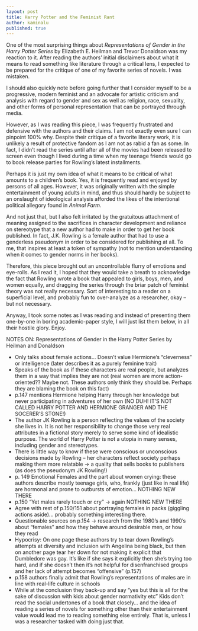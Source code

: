 ```yaml
---
layout: post
title: Harry Potter and the Feminist Rant
author: kaminalu
published: true
---
```


One of the most surprising things about <i>Representations of Gender in the Harry Potter Series</i> by Elizabeth E. Heilman and Trevor Donaldson was my reaction to it.  After reading the authors’ initial disclaimers about what it means to read something like literature through a critical lens, I expected to be prepared for the critique of one of my favorite series of novels.  I was mistaken.

I should also quickly note before going further that I consider myself to be a progressive, modern feminist and an advocate for artistic criticism and analysis with regard to gender and sex as well as religion, race, sexuality, and other forms of personal representation that can be portrayed through media.

However, as I was reading this piece, I was frequently frustrated and defensive with the authors and their claims. I am not exactly even sure I can pinpoint 100% why. Despite their critique of a favorite literary work, it is unlikely a result of protective fandom as I am not as rabid a fan as some. In fact, I didn’t read the series until after all of the movies had been released to screen even though I lived during a time when my teenage friends would go to book release parties for Rowling’s latest installments.  

Perhaps it is just my own idea of what it means to be critical of what amounts to a children’s book. Yes, it is frequently read and enjoyed by persons of all ages. However, it was originally written with the simple entertainment of young adults in mind, and thus should hardly be subject to an onslaught of ideological analysis afforded the likes of the intentional political allegory found in <i>Animal Farm</i>.  

And not just that, but I also felt irritated by the gratuitous attachment of meaning assigned to the sacrifices in character development and reliance on stereotype that a new author had to make in order to get her book published. In fact, J.K. Rowling is a female author that had to use a genderless pseudonym in order to be considered for publishing at all. To me, that inspires at least a token of sympathy (not to mention understanding when it comes to gender norms in her books).

Therefore, this piece brought out an uncontrollable flurry of emotions and eye-rolls. As I read it, I hoped that they would take a breath to acknowledge the fact that Rowling wrote a book that appealed to girls, boys, men, and women equally, and dragging the series through the briar patch of feminist theory was not really necessary. Sort of interesting to a reader on a superficial level, and probably fun to over-analyze as a researcher, okay – but not necessary.

Anyway, I took some notes as I was reading and instead of presenting them one-by-one in boring academic-paper style, I will just list them below, in all their hostile glory. Enjoy.

NOTES ON: Representations of Gender in the Harry Potter Series by Heilman and Donaldson

- Only talks about female actions... Doesn’t value Hermione’s “cleverness” or intelligence (later describes it as a purely feminine trait)
- Speaks of the book as if these characters are real people, but analyzes them in a way that implies they are not (real women are more action-oriented?? Maybe not.  These authors only think they should be.  Perhaps they are blaming the book on this fact)
- p.147 mentions Hermione helping Harry through her knowledge but never participating in adventures of her own (NO DUH!  IT’S NOT CALLED HARRY POTTER AND HERMIONE GRANGER AND THE SOCERER’S STONE!)
- The author JK Rowling is a person reflecting the values of the society she lives in.  It is not her responsibility to change those very real attributes in a fictional story merely to serve some kind of idealistic purpose.  The world of Harry Potter is not a utopia in many senses, including gender and stereotypes.
- There is little way to know if these were conscious or unconscious decisions made by Rowling – her characters reflect society perhaps making them more relatable -> a quality that sells books to publishers (as does the pseudonym JK Rowling!)
- p. 149 Emotional Females and the part about women crying: these authors describe mostly teenage girls, who, frankly (just like in real life) are hormonal and prone to outbursts of emotion... NOTHING NEW THERE
- p.150 “Yet males rarely touch or cry” -> again NOTHING NEW THERE
- Agree with rest of p.150/151 about portraying females in packs (giggling actions aside)… probably something interesting there.
- Questionable sources on p.154 -> research from the 1980’s and 1990’s about “females” and how they behave around desirable men, or how they read
- Hypocrisy: On one page these authors try to tear down Rowling’s attempts at diversity and inclusion with Angelina being black, but then on another page tear her down for not making it explicit that Dumbledore was gay.  It’s like if she says it explicitly then she’s trying too hard, and if she doesn’t then it’s not helpful for disenfranchised groups and her lack of attempt becomes “offensive” (p.157)
- p.158 authors finally admit that Rowling’s representations of males are in line with real-life culture in schools
- While at the conclusion they back-up and say “yes but this is all for the sake of discussion with kids about gender normativity etc” Kids don’t read the social undertones of a book that closely… and the idea of reading a series of novels for something other than their entertainment value would lead me to reading something else entirely.  That is, unless I was a researcher tasked with doing just that.

